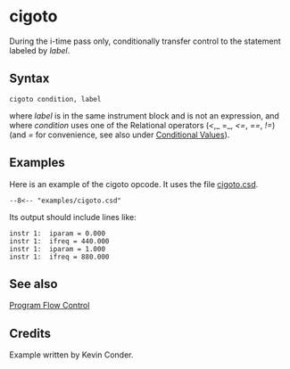 <!--
id:cigoto
category:Instrument Control:Program Flow Control
-->
# cigoto
During the i-time pass only, conditionally transfer control to the statement labeled by _label_.

## Syntax
``` csound-orc
cigoto condition, label
```

where _label_ is in the same instrument block and is not an expression, and where _condition_ uses one of the Relational operators (_&lt;_,_ =_, _&lt;=_, _==_, _!=_) (and _=_ for convenience, see also under [Conditional Values](../../control/conditional)).

## Examples

Here is an example of the cigoto opcode. It uses the file [cigoto.csd](../../examples/cigoto.csd).

``` csound-csd title="Example of the cigoto opcode." linenums="1"
--8<-- "examples/cigoto.csd"
```

Its output should include lines like:

```
instr 1:  iparam = 0.000
instr 1:  ifreq = 440.000
instr 1:  iparam = 1.000
instr 1:  ifreq = 880.000
```

## See also

[Program Flow Control](../../control/pgmctl)

## Credits

Example written by Kevin Conder.
